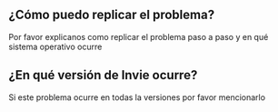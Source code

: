 ## ¿Cómo puedo replicar el problema?
Por favor explicanos como replicar el problema paso a paso y en qué sistema operativo ocurre
## ¿En qué versión de Invie ocurre?
Si este problema ocurre en todas la versiones por favor mencionarlo
